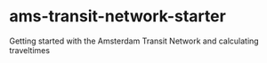 # ams-transit-network-starter
Getting started with the Amsterdam Transit Network and calculating traveltimes
